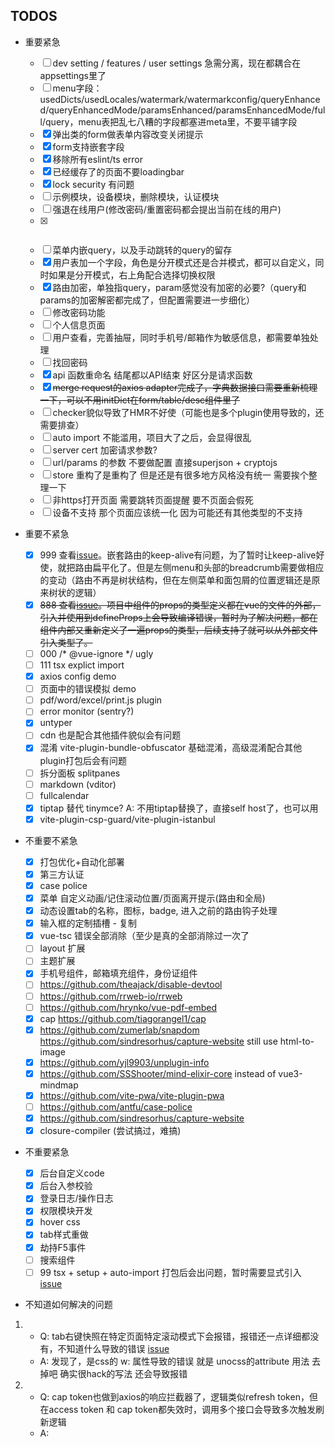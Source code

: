 ## TODOS

- 重要紧急

  - [ ] dev setting / features / user settings 急需分离，现在都耦合在appsettings里了
  - [ ] menu字段：usedDicts/usedLocales/watermark/watermarkconfig/queryEnhanced/queryEnhancedMode/paramsEnhanced/paramsEnhancedMode/full/query，menu表把乱七八糟的字段都塞进meta里，不要平铺字段
  - [x] 弹出类的form做表单内容改变关闭提示
  - [x] form支持嵌套字段
  - [x] 移除所有eslint/ts error
  - [x] 已经缓存了的页面不要loadingbar
  - [x] lock security 有问题
  - [ ] 示例模块，设备模块，删除模块，认证模块
  - [ ] 强退在线用户(修改密码/重置密码都会提出当前在线的用户)
  - [x] ~~~vue3-mindmap，能帮忙捋捋思路~~~
  - [ ] 菜单内嵌query，以及手动跳转的query的留存
  - [x] 用户表加一个字段，角色是分开模式还是合并模式，都可以自定义，同时如果是分开模式，右上角配合选择切换权限
  - [x] 路由加密，单独指query，param感觉没有加密的必要?（query和params的加密解密都完成了，但配置需要进一步细化）
  - [ ] 修改密码功能
  - [ ] 个人信息页面
  - [ ] 用户查看，完善抽屉，同时手机号/邮箱作为敏感信息，都需要单独处理
  - [ ] 找回密码
  - [x] api 函数重命名 结尾都以API结束 好区分是请求函数
  - [x] ~~merge request的axios adapter完成了，字典数据接口需要重新梳理一下，可以不用initDict在form/table/desc组件里了~~
  - [ ] checker貌似导致了HMR不好使（可能也是多个plugin使用导致的，还需要排查）
  - [ ] auto import 不能滥用，项目大了之后，会显得很乱
  - [ ] server cert 加密请求参数?
  - [ ] url/params 的参数 不要做配置 直接superjson + cryptojs
  - [ ] store 重构了是重构了 但是还是有很多地方风格没有统一 需要挨个整理一下
  - [ ] 非https打开页面 需要跳转页面提醒 要不页面会假死
  - [ ] 设备不支持 那个页面应该统一化 因为可能还有其他类型的不支持

- 重要不紧急

  - [x] 999 查看[issue](https://github.com/vuejs/vue-router-next/issues/626)。嵌套路由的keep-alive有问题，为了暂时让keep-alive好使，就把路由扁平化了。但是左侧menu和头部的breadcrumb需要做相应的变动（路由不再是树状结构，但在左侧菜单和面包屑的位置逻辑还是原来树状的逻辑）
  - [x] ~~888 查看[issue](https://github.com/vuejs/core/issues/4294)。项目中组件的props的类型定义都在vue的文件的外部，引入并使用到defineProps上会导致编译错误，暂时为了解决问题，都在组件内部又重新定义了一遍props的类型，后续支持了就可以从外部文件引入类型了。~~
  - [ ] 000 /* @vue-ignore */ ugly
  - [ ] 111 tsx explict import
  - [x] axios config demo
  - [ ] 页面中的错误模拟 demo
  - [ ] pdf/word/excel/print.js plugin
  - [ ] error monitor (sentry?)
  - [x] untyper
  - [ ] cdn 也是配合其他插件貌似会有问题
  - [x] 混淆 vite-plugin-bundle-obfuscator 基础混淆，高级混淆配合其他plugin打包后会有问题
  - [ ] 拆分面板 splitpanes
  - [ ] markdown (vditor)
  - [ ] fullcalendar
  - [x] tiptap 替代 tinymce? A: 不用tiptap替换了，直接self host了，也可以用
  - [x] vite-plugin-csp-guard/vite-plugin-istanbul

- 不重要不紧急

  - [x] 打包优化+自动化部署
  - [x] 第三方认证
  - [x] case police
  - [x] 菜单 自定义动画/记住滚动位置/页面离开提示(路由和全局)
  - [x] 动态设置tab的名称，图标，badge, 进入之前的路由钩子处理
  - [x] 输入框的定制插槽 - 复制
  - [x] vue-tsc 错误全部消除（至少是真的全部消除过一次了
  - [ ] layout 扩展
  - [ ] 主题扩展
  - [x] 手机号组件，邮箱填充组件，身份证组件
  - [ ] https://github.com/theajack/disable-devtool
  - [ ] https://github.com/rrweb-io/rrweb
  - [ ] https://github.com/hrynko/vue-pdf-embed
  - [x] cap https://github.com/tiagorangel1/cap
  - [x] https://github.com/zumerlab/snapdom https://github.com/sindresorhus/capture-website still use html-to-image
  - [x] https://github.com/yjl9903/unplugin-info
  - [x] https://github.com/SSShooter/mind-elixir-core instead of vue3-mindmap
  - [x] https://github.com/vite-pwa/vite-plugin-pwa
  - [ ] https://github.com/antfu/case-police
  - [x] https://github.com/sindresorhus/capture-website
  - [x] closure-compiler (尝试搞过，难搞)

- 不重要紧急

  - [x] 后台自定义code
  - [x] 后台入参校验
  - [x] 登录日志/操作日志
  - [x] 权限模块开发
  - [x] hover css
  - [x] tab样式重做
  - [x] 劫持F5事件
  - [ ] 搜索组件
  - [ ] 99 tsx + setup + auto-import 打包后会出问题，暂时需要显式引入 [issue](https://github.com/antfu/unplugin-auto-import/issues/75)

- 不知道如何解决的问题

1. - Q: tab右键快照在特定页面特定滚动模式下会报错，报错还一点详细都没有，不知道什么导致的错误 [issue](https://github.com/bubkoo/html-to-image/issues/314)
   - A: 发现了，是css的 w: 属性导致的错误 就是 unocss的attribute 用法 去掉吧 确实很hack的写法 还会导致报错
2. - Q: cap token也做到axios的响应拦截器了，逻辑类似refresh token，但在access token 和 cap token都失效时，调用多个接口会导致多次触发刷新逻辑
   - A:
